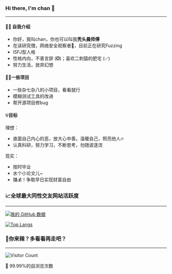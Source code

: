 ### Hi there, I'm chan 👋
---
#### :raising_hand_woman: 自我介绍
* 你好，我叫chan，你也可以叫我**秃头晨师傅**
* 在读研究僧，网络安全观察者:eyes:，目前正在研究Fuzzing
* ISFJ型人格
* 性格内向，不善言辞 (:negative_squared_cross_mark:)；喜欢二刺猿的肥宅 (:white_check_mark:)
* 努力生活，放弃幻想

#### :man_technologist:一些项目
* 一些杂七杂八的小项目，看看就行
* 模糊测试工具的改进
* 帮开源项目修bug

#### :bulb:目标
理想：
* 直面自己内心的恶，放大心中善。温暖自己，照亮他人:fire:
* 认真科研，努力学习，不断思考，勿随波逐流

现实：
* 按时毕业
* 水个小论文儿~
* 赚:moneybag:！争取早日实现财富自由

### :chart_with_upwards_trend:全球最大同性交友网站活跃度
---
[![我的 GitHub 数据](https://github-readme-stats.vercel.app/api?username=bladchan)]()

[![Top Langs](https://github-readme-stats.vercel.app/api/top-langs/?username=bladchan&layout=compact)](https://github.com/bladchan/github-readme-stats)

### :thinking:你来辣？多看看再走吧？
---
![Visitor Count](https://profile-counter.glitch.me/bladchan/count.svg)

🤫 99.99%的自浏览次数

<!--
**bladchan/bladchan** is a ✨ _special_ ✨ repository because its `README.md` (this file) appears on your GitHub profile.

Here are some ideas to get you started:

- 🔭 I’m currently working on ...
- 🌱 I’m currently learning ...
- 👯 I’m looking to collaborate on ...
- 🤔 I’m looking for help with ...
- 💬 Ask me about ...
- 📫 How to reach me: ...
- 😄 Pronouns: ...
- ⚡ Fun fact: ...
-->
